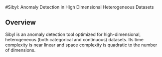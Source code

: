 #Sibyl: Anomaly Detection in High Dimensional Heterogeneous Datasets

## Overview

Sibyl is an anomaly detection tool optimized for high-dimensional, heterogeneous (both categorical and continuous) datasets.   Its time complexity is near linear and space complexity is quadratic to the number of dimensions. 
